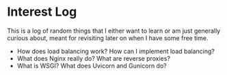 # Interest Log

This is a log of random things that I either want to learn or am just generally curious about, meant for revisiting later on when I have some free time.

- How does load balancing work? How can I implement load balancing?
- What does Nginx really do? What are reverse proxies?
- What is WSGI? What does Uvicorn and Gunicorn do?
